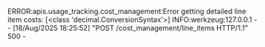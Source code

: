 ERROR:apis.usage_tracking.cost_management:Error getting detailed line item costs: [<class 'decimal.ConversionSyntax'>]
INFO:werkzeug:127.0.0.1 - - [18/Aug/2025 18:25:52] "POST /cost_management/line_items HTTP/1.1" 500 -